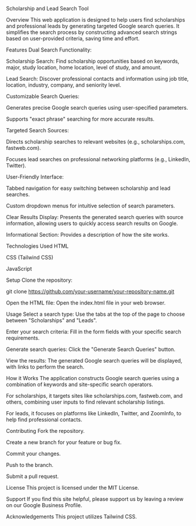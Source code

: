 Scholarship and Lead Search Tool


Overview
This web application is designed to help users find scholarships and professional leads by generating targeted Google search queries. It simplifies the search process by constructing advanced search strings based on user-provided criteria, saving time and effort.

Features
Dual Search Functionality:

Scholarship Search: Find scholarship opportunities based on keywords, major, study location, home location, level of study, and amount.

Lead Search: Discover professional contacts and information using job title, location, industry, company, and seniority level.

Customizable Search Queries:

Generates precise Google search queries using user-specified parameters.

Supports "exact phrase" searching for more accurate results.

Targeted Search Sources:

Directs scholarship searches to relevant websites (e.g., scholarships.com, fastweb.com).

Focuses lead searches on professional networking platforms (e.g., LinkedIn, Twitter).

User-Friendly Interface:

Tabbed navigation for easy switching between scholarship and lead searches.

Custom dropdown menus for intuitive selection of search parameters.

Clear Results Display: Presents the generated search queries with source information, allowing users to quickly access search results on Google.

Informational Section: Provides a description of how the site works.

Technologies Used
HTML

CSS (Tailwind CSS)

JavaScript

Setup
Clone the repository:

git clone https://github.com/your-username/your-repository-name.git

Open the HTML file:
Open the index.html file in your web browser.

Usage
Select a search type: Use the tabs at the top of the page to choose between "Scholarships" and "Leads".

Enter your search criteria: Fill in the form fields with your specific search requirements.

Generate search queries: Click the "Generate Search Queries" button.

View the results: The generated Google search queries will be displayed, with links to perform the search.

How it Works
The application constructs Google search queries using a combination of keywords and site-specific search operators.

For scholarships, it targets sites like scholarships.com, fastweb.com, and others, combining user inputs to find relevant scholarship listings.

For leads, it focuses on platforms like LinkedIn, Twitter, and ZoomInfo, to help find professional contacts.

Contributing
Fork the repository.

Create a new branch for your feature or bug fix.

Commit your changes.

Push to the branch.

Submit a pull request.

License
This project is licensed under the MIT License.

Support
If you find this site helpful, please support us by leaving a review on our Google Business Profile.

Acknowledgements
This project utilizes Tailwind CSS.
